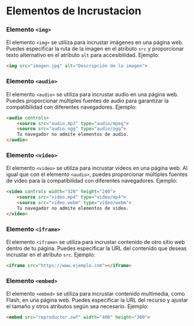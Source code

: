 # Elementos de Incrustacion


### Elemento `<img>`
El elemento `<img>` se utiliza para incrustar imágenes en una página web. Puedes especificar la ruta de la imagen en el atributo `src` y proporcionar texto alternativo en el atributo `alt` para accesibilidad. Ejemplo:

```html
<img src="imagen.jpg" alt="Descripción de la imagen">
```

### Elemento `<audio>`
El elemento `<audio>` se utiliza para incrustar audio en una página web. Puedes proporcionar múltiples fuentes de audio para garantizar la compatibilidad con diferentes navegadores. Ejemplo:

```html
<audio controls>
    <source src="audio.mp3" type="audio/mpeg">
    <source src="audio.ogg" type="audio/ogg">
    Tu navegador no admite elementos de audio.
</audio>
```

### Elemento `<video>`
El elemento `<video>` se utiliza para incrustar videos en una página web. Al igual que con el elemento `<audio>`, puedes proporcionar múltiples fuentes de video para la compatibilidad con diferentes navegadores. Ejemplo:

```html
<video controls width="320" height="240">
    <source src="video.mp4" type="video/mp4">
    <source src="video.webm" type="video/webm">
    Tu navegador no admite elementos de video.
</video>
```

### Elemento `<iframe>`
El elemento `<iframe>` se utiliza para incrustar contenido de otro sitio web dentro de tu página. Puedes especificar la URL del contenido que deseas incrustar en el atributo `src`. Ejemplo:

```html
<iframe src="https://www.ejemplo.com"></iframe>
```

### Elemento `<embed>`
El elemento `<embed>` se utiliza para incrustar contenido multimedia, como Flash, en una página web. Puedes especificar la URL del recurso y ajustar el tamaño y otros atributos según sea necesario. Ejemplo:

```html
<embed src="reproductor.swf" width="400" height="300">
```

